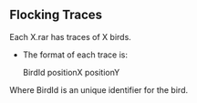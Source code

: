 ## Flocking Traces

Each X.rar has traces of X birds.

* The format of each trace is: 

    BirdId positionX positionY

Where BirdId is an unique identifier for the bird.
